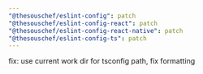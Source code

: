 ```yaml
---
"@thesouschef/eslint-config": patch
"@thesouschef/eslint-config-react": patch
"@thesouschef/eslint-config-react-native": patch
"@thesouschef/eslint-config-ts": patch
---
```


fix: use current work dir for tsconfig path, fix formatting
